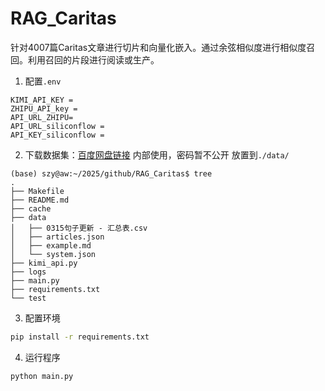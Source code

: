 
# RAG_Caritas
针对4007篇Caritas文章进行切片和向量化嵌入。通过余弦相似度进行相似度召回。利用召回的片段进行阅读或生产。

1. 配置`.env`
```
KIMI_API_KEY = 
ZHIPU_API_key = 
API_URL_ZHIPU=
API_URL_siliconflow = 
API_KEY_siliconflow = 

```

2. 下载数据集：[百度网盘链接](https://pan.baidu.com/s/1awbAjIMVueLZez9BRmVGqw)
内部使用，密码暂不公开
放置到`./data/`
```
(base) szy@aw:~/2025/github/RAG_Caritas$ tree
.
├── Makefile
├── README.md
├── cache
├── data
│   ├── 0315句子更新 - 汇总表.csv
│   ├── articles.json
│   ├── example.md
│   └── system.json
├── kimi_api.py
├── logs
├── main.py
├── requirements.txt
└── test
```

3. 配置环境
```bash
pip install -r requirements.txt
```

4. 运行程序
```bash
python main.py
```





